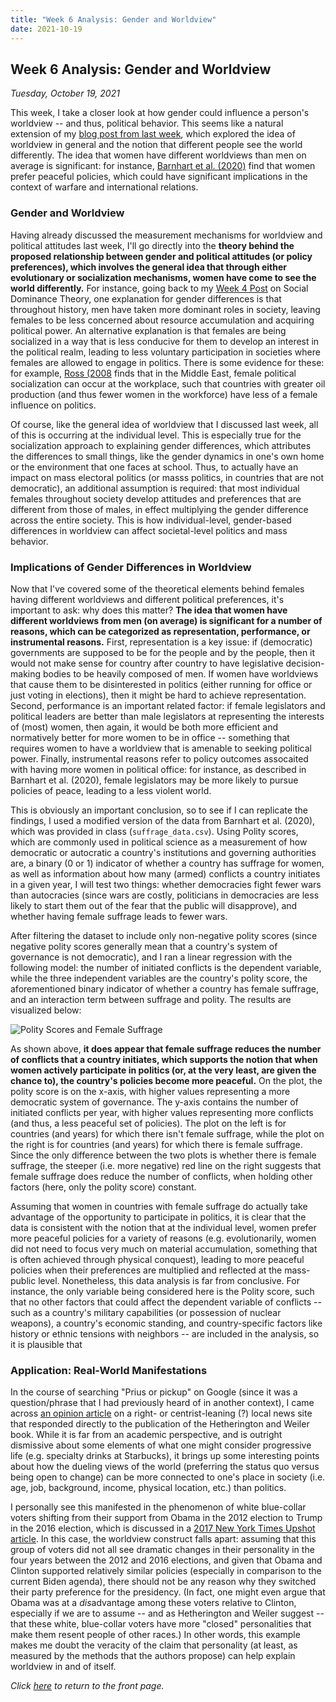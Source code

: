 ```yaml
---
title: "Week 6 Analysis: Gender and Worldview"
date: 2021-10-19
---
```

## Week 6 Analysis: Gender and Worldview
*Tuesday, October 19, 2021*

This week, I take a closer look at how gender could influence a person's worldview -- and thus, political behavior. This seems like a natural extension of my [blog post from last week](https://yanxifang.github.io/Gov-1372/2021/10/12/Week-Five-Blog-Post.html), which explored the idea of worldview in general and the notion that different people see the world differently. The idea that women have different worldviews than men on average is significant: for instance, [Barnhart et al. (2020)](https://www.cambridge.org/core/journals/international-organization/article/suffragist-peace/3FC70A0BE87859F624E42984BEB0322B) find that women prefer peaceful policies, which could have significant implications in the context of warfare and international relations.

### Gender and Worldview
Having already discussed the measurement mechanisms for worldview and political attitudes last week, I'll go directly into the **theory behind the proposed relationship between gender and political attitudes (or policy preferences), which involves the general idea that through either evolutionary or socialization mechanisms, women have come to see the world differently.** For instance, going back to my [Week 4 Post](https://yanxifang.github.io/Gov-1372/2021/10/05/Week-Four-Blog-Post.html) on Social Dominance Theory, one explanation for gender differences is that throughout history, men have taken more dominant roles in society, leaving females to be less concerned about resource accumulation and acquiring political power. An alternative explanation is that females are being socialized in a way that is less conducive for them to develop an interest in the political realm, leading to less voluntary participation in societies where females are allowed to engage in politics. There is some evidence for these: for example, [Ross (2008](https://www.jstor.org/stable/27644501) finds that in the Middle East, female political socialization can occur at the workplace, such that countries with greater oil production (and thus fewer women in the workforce) have less of a female influence on politics. 

Of course, like the general idea of worldview that I discussed last week, all of this is occurring at the individual level. This is especially true for the socialization approach to explaining gender differences, which attributes the differences to small things, like the gender dynamics in one's own home or the environment that one faces at school. Thus, to actually have an impact on mass electoral politics (or masss politics, in countries that are not democratic), an additional assumption is required: that most individual females throughout society develop attitudes and preferences that are different from those of males, in effect multiplying the gender difference across the entire society. This is how individual-level, gender-based differences in worldview can affect societal-level politics and mass behavior.

### Implications of Gender Differences in Worldview
Now that I've covered some of the theoretical elements behind females having different worldviews and different political preferences, it's important to ask: why does this matter? **The idea that women have different worldviews from men (on average) is significant for a number of reasons, which can be categorized as representation, performance, or instrumental reasons.** First, representation is a key issue: if (democratic) governments are supposed to be for the people and by the people, then it would not make sense for country after country to have legislative decision-making bodies to be heavily composed of men. If women have worldviews that cause them to be disinterested in politics (either running for office or just voting in elections), then it might be hard to achieve representation. Second, performance is an important related factor: if female legislators and political leaders are better than male legislators at representing the interests of (most) women, then again, it would be both more efficient and normatively better for more women to be in office -- something that requires women to have a worldview that is amenable to seeking political power. Finally, instrumental reasons refer to policy outcomes assocaited with having more women in political office: for instance, as described in Barnhart et al. (2020), female legislators may be more likely to pursue policies of peace, leading to a less violent world. 

This is obviously an important conclusion, so to see if I can replicate the findings, I used a modified version of the data from Barnhart et al. (2020), which was provided in class (`suffrage_data.csv`). Using Polity scores, which are commonly used in political science as a measurement of how democratic or autocratic a country's institutions and governing authorities are, a binary (0 or 1) indicator of whether a country has suffrage for women, as well as information about how many (armed) conflicts a country initiates in a given year, I will test two things: whether democracies fight fewer wars than autocracies (since wars are costly, politicians in democracies are less likely to start them out of the fear that the public will disapprove), and whether having female suffrage leads to fewer wars.

After filtering the dataset to include only non-negative polity scores (since negative polity scores generally mean that a country's system of governance is not democratic), and I ran a linear regression with the following model: the number of initiated conflicts is the dependent variable, while the three independent variables are the country's polity score, the aforementioned binary indicator of whether a country has female suffrage, and an interaction term between suffrage and polity. The results are visualized below:

![Polity Scores and Female Suffrage](https://yanxifang.github.io/Gov-1372/images/polity_femalesuffrage.png)

As shown above, **it does appear that female suffrage reduces the number of conflicts that a country initiates, which supports the notion that when women actively participate in politics (or, at the very least, are given the chance to), the country's policies become more peaceful.** On the plot, the polity score is on the x-axis, with higher values representing a more democratic system of governance. The y-axis contains the number of initiated conflicts per year, with higher values representing more conflicts (and thus, a less peaceful set of policies). The plot on the left is for countries (and years) for which there isn't female suffrage, while the plot on the right is for countries (and years) for which there is female suffrage. Since the only difference between the two plots is whether there is female suffrage, the steeper (i.e. more negative) red line on the right suggests that female suffrage does reduce the number of conflicts, when holding other factors (here, only the polity score) constant.

Assuming that women in countries with female suffrage do actually take advantage of the opportunity to participate in politics, it is clear that the data is consistent with the notion that at the individual level, women prefer more peaceful policies for a variety of reasons (e.g. evolutionarily, women did not need to focus very much on material accumulation, something that is often achieved through physical conquest), leading to more peaceful policies when their preferences are multiplied and reflected at the mass-public level. Nonetheless, this data analysis is far from conclusive. For instance, the only variable being considered here is the Polity score, such that no other factors that could affect the dependent variable of conflicts -- such as a country's military capabilities (or possession of nuclear weapons), a country's economic standing, and country-specific factors like history or ethnic tensions with neighbors -- are included in the analysis, so it is plausible that 

### Application: Real-World Manifestations
In the course of searching "Prius or pickup" on Google (since it was a question/phrase that I had previously heard of in another context), I came across [an opinion article](https://www.suncoastnews.com/opinion/the-prius-or-pickup-test-flunks/article_444932d4-e2c6-11e8-92ac-a705d1972885.html) on a right- or centrist-leaning (?) local news site that responded directly to the publication of the Hetherington and Weiler book. While it is far from an academic perspective, and is outright dismissive about some elements of what one might consider progressive life (e.g. specialty drinks at Starbucks), it brings up some interesting points about how the dueling views of the world (preferring the status quo versus being open to change) can be more connected to one's place in society (i.e. age, job, background, income, physical location, etc.) than politics.

I personally see this manifested in the phenomenon of white blue-collar voters shifting from their support from Obama in the 2012 election to Trump in the 2016 election, which is discussed in a [2017 New York Times Upshot article](https://www.nytimes.com/2017/08/15/upshot/the-obama-trump-voters-are-real-heres-what-they-think.html). In this case, the worldview construct falls apart: assuming that this group of voters did not all see dramatic changes in their personality in the four years between the 2012 and 2016 elections, and given that Obama and Clinton supported relatively similar policies (especially in comparison to the current Biden agenda), there should not be any reason why they switched their party preference for the presidency. (In fact, one might even argue that Obama was at a *dis*advantage among these voters relative to Clinton, especially if we are to assume -- and as Hetherington and Weiler suggest -- that these white, blue-collar voters have more "closed" personalities that make them resent people of other races.) In other words, this example makes me doubt the veracity of the claim that personality (at least, as measured by the methods that the authors propose) can help explain worldview in and of itself.

*Click [here](https://yanxifang.github.io/Gov-1372/) to return to the front page.*
